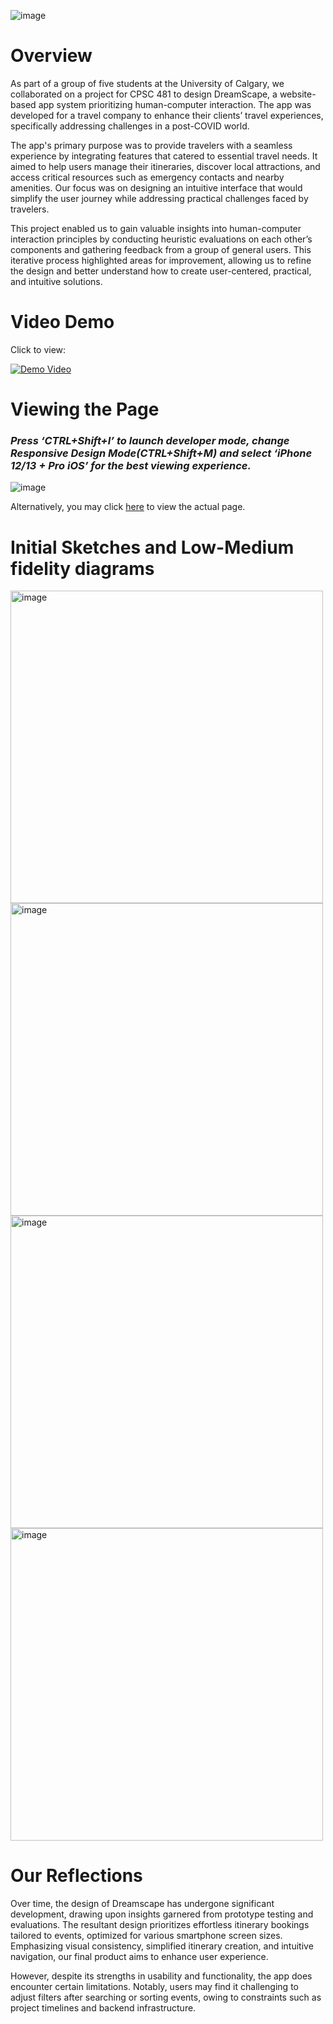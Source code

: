 ![image](https://github.com/user-attachments/assets/8e5b1dbe-0b41-4241-8a83-2e8b94526c5c)

# Overview

As part of a group of five students at the University of Calgary, we collaborated on a project for CPSC 481 to design DreamScape, a website-based app system prioritizing human-computer interaction. The app was developed for a travel company to enhance their clients’ travel experiences, specifically addressing challenges in a post-COVID world.

The app's primary purpose was to provide travelers with a seamless experience by integrating features that catered to essential travel needs. It aimed to help users manage their itineraries, discover local attractions, and access critical resources such as emergency contacts and nearby amenities. Our focus was on designing an intuitive interface that would simplify the user journey while addressing practical challenges faced by travelers.  

This project enabled us to gain valuable insights into human-computer interaction principles by conducting heuristic evaluations on each other’s components and gathering feedback from a group of general users. This iterative process highlighted areas for improvement, allowing us to refine the design and better understand how to create user-centered, practical, and intuitive solutions.

# Video Demo
Click to view:

[![Demo Video](https://img.youtube.com/vi/CTpm7lZlHp8/0.jpg)](https://www.youtube.com/watch?v=CTpm7lZlHp8)

# Viewing the Page

### *Press ‘CTRL+Shift+I’ to launch developer mode, change Responsive Design Mode(CTRL+Shift+M) and select ‘iPhone 12/13 + Pro iOS’ for the best viewing experience.*

![image](https://github.com/user-attachments/assets/2002b584-5a9e-4056-bb0e-dd09de562c0e)

Alternatively, you may click [here](https://kdhawan2000.github.io/DreamScape/views/index.html) to view the actual page. 

# Initial Sketches and Low-Medium fidelity diagrams

<img src="https://github.com/user-attachments/assets/08bae250-1d3f-483f-b8d5-b7b2102f1587" alt="image" width="500" />

<img src="https://github.com/user-attachments/assets/b9f00910-c123-416e-ba5f-36c5e7bd5e93" alt="image" width="500" />

<img src="https://github.com/user-attachments/assets/4db8a2a0-c2d5-4ac4-bb33-8fb2a6c49e72" alt="image" width="500" />

<img src="https://github.com/user-attachments/assets/e1058a27-d3ff-47f7-8f27-47860357bfd2" alt="image" width="500" />

# Our Reflections

Over time, the design of Dreamscape has undergone significant development, drawing upon insights garnered from prototype testing and evaluations. The resultant design prioritizes effortless itinerary bookings tailored to events, optimized for various smartphone screen sizes. Emphasizing visual consistency, simplified itinerary creation, and intuitive navigation, our final product aims to enhance user experience.​

However, despite its strengths in usability and functionality, the app does encounter certain limitations. Notably, users may find it challenging to adjust filters after searching or sorting events, owing to constraints such as project timelines and backend infrastructure.

